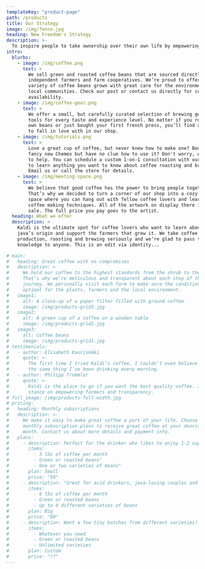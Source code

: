 ```yaml
---
templateKey: "product-page"
path: /products
title: Our Strategy
image: /img/fence.jpg
heading: New Freedom's Strategy
description: >-
  To inspire people to take ownership over their own life by empowering them with the opportunity to develop the skills to live a life full of value and purpose. This is accomplished by removing barriers to success through education, employment, housing, connection to comprehensive social services, and establishing a network of support and accountability. The members of New Freedom bring passion, commitment, integrity, and a strong desire to bulid meaningful relationships between people in the the community and the people of New Freedom. We strive to promote understanding, connection, and safety in our communities.
intro:
  blurbs:
    - image: /img/coffee.png
      text: >
        We sell green and roasted coffee beans that are sourced directly from
        independent farmers and farm cooperatives. We’re proud to offer a
        variety of coffee beans grown with great care for the environment and
        local communities. Check our post or contact us directly for current
        availability.
    - image: /img/coffee-gear.png
      text: >
        We offer a small, but carefully curated selection of brewing gear and
        tools for every taste and experience level. No matter if you roast your
        own beans or just bought your first french press, you’ll find a gadget
        to fall in love with in our shop.
    - image: /img/tutorials.png
      text: >
        Love a great cup of coffee, but never knew how to make one? Bought a
        fancy new Chemex but have no clue how to use it? Don't worry, we’re here
        to help. You can schedule a custom 1-on-1 consultation with our baristas
        to learn anything you want to know about coffee roasting and brewing.
        Email us or call the store for details.
    - image: /img/meeting-space.png
      text: >
        We believe that good coffee has the power to bring people together.
        That’s why we decided to turn a corner of our shop into a cozy meeting
        space where you can hang out with fellow coffee lovers and learn about
        coffee making techniques. All of the artwork on display there is for
        sale. The full price you pay goes to the artist.
  heading: What we offer
  description: >
    Kaldi is the ultimate spot for coffee lovers who want to learn about their
    java’s origin and support the farmers that grew it. We take coffee
    production, roasting and brewing seriously and we’re glad to pass that
    knowledge to anyone. This is an edit via identity...

# main:
#   heading: Great coffee with no compromises
#   description: >
#     We hold our coffee to the highest standards from the shrub to the cup.
#     That’s why we’re meticulous and transparent about each step of the coffee’s
#     journey. We personally visit each farm to make sure the conditions are
#     optimal for the plants, farmers and the local environment.
#   image1:
#     alt: A close-up of a paper filter filled with ground coffee
#     image: /img/products-grid3.jpg
#   image2:
#     alt: A green cup of a coffee on a wooden table
#     image: /img/products-grid2.jpg
#   image3:
#     alt: Coffee beans
#     image: /img/products-grid1.jpg
# testimonials:
#   - author: Elisabeth Kaurismäki
#     quote: >-
#       The first time I tried Kaldi’s coffee, I couldn’t even believe that was
#       the same thing I’ve been drinking every morning.
#   - author: Philipp Trommler
#     quote: >-
#       Kaldi is the place to go if you want the best quality coffee. I love their
#       stance on empowering farmers and transparency.
# full_image: /img/products-full-width.jpg
# pricing:
#   heading: Monthly subscriptions
#   description: >-
#     We make it easy to make great coffee a part of your life. Choose one of our
#     monthly subscription plans to receive great coffee at your doorstep each
#     month. Contact us about more details and payment info.
#   plans:
#     - description: Perfect for the drinker who likes to enjoy 1-2 cups per day.
#       items:
#         - 3 lbs of coffee per month
#         - Green or roasted beans"
#         - One or two varieties of beans"
#       plan: Small
#       price: "50"
#     - description: "Great for avid drinkers, java-loving couples and bigger crowds"
#       items:
#         - 6 lbs of coffee per month
#         - Green or roasted beans
#         - Up to 4 different varieties of beans
#       plan: Big
#       price: "80"
#     - description: Want a few tiny batches from different varieties? Try our custom plan
#       items:
#         - Whatever you need
#         - Green or roasted beans
#         - Unlimited varieties
#       plan: Custom
#       price: "??"
---
```

